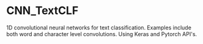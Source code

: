 # CNN_TextCLF

1D convolutional neural networks for text classification. Examples include both word and character level convolutions. Using Keras and Pytorch API's.

